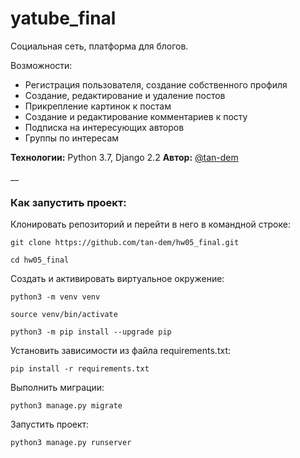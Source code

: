 # yatube_final
Cоциальная сеть, платформа для блогов.

Возможности:
* Регистрация пользователя, создание собственного профиля
* Создание, редактирование и удаление постов
* Прикрепление картинок к постам
* Создание и редактирование комментариев к посту
* Подписка на интересующих авторов
* Группы по интересам

**Технологии:** Python 3.7, Django 2.2
**Автор:** [@tan-dem](https://github.com/tan-dem)

__

### Как запустить проект:

Клонировать репозиторий и перейти в него в командной строке:

```
git clone https://github.com/tan-dem/hw05_final.git
```

```
cd hw05_final
```

Cоздать и активировать виртуальное окружение:

```
python3 -m venv venv
```

```
source venv/bin/activate
```

```
python3 -m pip install --upgrade pip
```

Установить зависимости из файла requirements.txt:

```
pip install -r requirements.txt
```

Выполнить миграции:

```
python3 manage.py migrate
```

Запустить проект:

```
python3 manage.py runserver
```

